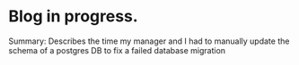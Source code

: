 # Blog in progress.

Summary: Describes the time my manager and I had to manually update the schema of a postgres DB to fix a failed database migration
